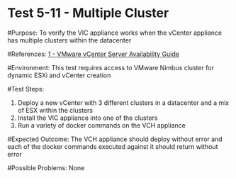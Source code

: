 Test 5-11 - Multiple Cluster
=======

#Purpose:
To verify the VIC appliance works when the vCenter appliance has multiple clusters within the datacenter

#References:
[1 - VMware vCenter Server Availability Guide](http://www.vmware.com/files/pdf/techpaper/vmware-vcenter-server-availability-guide.pdf)

#Environment:
This test requires access to VMware Nimbus cluster for dynamic ESXi and vCenter creation

#Test Steps:
1. Deploy a new vCenter with 3 different clusters in a datacenter and a mix of ESX within the clusters
2. Install the VIC appliance into one of the clusters
3. Run a variety of docker commands on the VCH appliance

#Expected Outcome:
The VCH appliance should deploy without error and each of the docker commands executed against it should return without error

#Possible Problems:
None
